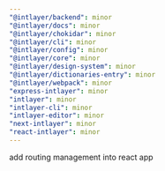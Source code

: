 ```yaml
---
"@intlayer/backend": minor
"@intlayer/docs": minor
"@intlayer/chokidar": minor
"@intlayer/cli": minor
"@intlayer/config": minor
"@intlayer/core": minor
"@intlayer/design-system": minor
"@intlayer/dictionaries-entry": minor
"@intlayer/webpack": minor
"express-intlayer": minor
"intlayer": minor
"intlayer-cli": minor
"intlayer-editor": minor
"next-intlayer": minor
"react-intlayer": minor
---
```


add routing management into react app
